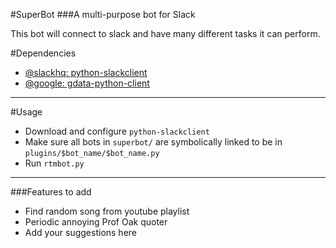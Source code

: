 #SuperBot
###A multi-purpose bot for Slack

This bot will connect to slack and have many different tasks it can perform.

#Dependencies

* [@slackhq: python-slackclient](https://github.com/slackhq/python-slackclient)
* [@google: gdata-python-client](https://github.com/google/gdata-python-client)

-----

#Usage

* Download and configure `python-slackclient`
* Make sure all bots in `superbot/` are symbolically linked to be in `plugins/$bot_name/$bot_name.py`
* Run `rtmbot.py`

-----

###Features to add

* Find random song from youtube playlist
* Periodic annoying Prof Oak quoter
* Add your suggestions here
